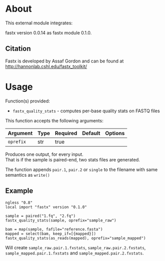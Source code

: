 # About

This external module integrates: 

fastx version 0.0.14 as fastx module 0.1.0.

## Citation

Fastx is developed by Assaf Gordon and can be found at
http://hannonlab.cshl.edu/fastx_toolkit/

# Usage

Function(s) provided:

* `fastx_quality_stats` - computes per-base quality stats on FASTQ files

This function accepts the following arguments:

| Argument | Type | Required | Default | Options |
| --- | --- | --- | --- | --- |
| `oprefix` | str | true |   |   |

Produces one output, for every input.  
That is if the sample is paired-end, two stats files are generated.

The function appends `pair.1`, `pair.2` or `single` to the filename with same semantics as `write()`

## Example

```
ngless "0.8"
local import "fastx" version "0.1.0"

sample = paired("1.fq", "2.fq")
fastx_quality_stats(sample, oprefix="sample_raw")

bam = map(sample, fafile="reference.fasta")
mapped = select(bam, keep_if=[{mapped}])
fastx_quality_stats(as_reads(mapped), oprefix="sample_mapped")
```

Will create `sample_raw.pair.1.fxstats`, `sample_raw.pair.2.fxstats`, `sample_mapped.pair.1.fxstats` and `sample_mapped.pair.2.fxstats`.
